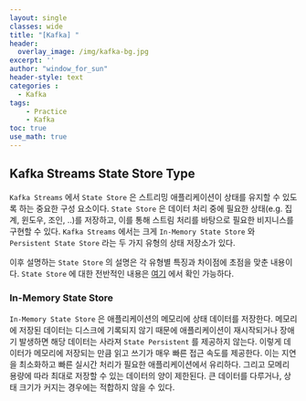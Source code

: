 ```yaml
--- 
layout: single
classes: wide
title: "[Kafka] "
header:
  overlay_image: /img/kafka-bg.jpg
excerpt: ''
author: "window_for_sun"
header-style: text
categories :
  - Kafka
tags:
    - Practice
    - Kafka
toc: true
use_math: true
---  
```


## Kafka Streams State Store Type
`Kafka Streams` 에서 `State Store` 은 스트리밍 애플리케이션이 상태를 유지할 수 있도록 하는 중요한 구성 요소이다. 
`State Store` 은 데이터 처리 중에 필요한 상태(e.g. 집계, 윈도우, 조인, ..)를 저장하고, 
이를 통해 스트림 처리를 바탕으로 필요한 비지니스를 구현할 수 있다. 
`Kafka Streams` 에서는 크게 `In-Memory State Store` 와 `Persistent State Store` 라는 두 가지 유형의 상태 저장소가 있다.  

이후 설명하는 `State Store` 의 설명은 각 유형별 특징과 차이점에 초점을 맞춘 내용이다. 
`State Store` 에 대한 전반적인 내용은 [여기]()
에서 확인 가능하다.  


### In-Memory State Store
`In-Memory State Store` 은 애플리케이션의 메모리에 상태 데이터를 저장한다. 
메모리에 저장된 데이터는 디스크에 기록되지 않기 때문에 애플리케이션이 재시작되거나 장애기 발생하면 해당 데이터는 사라져 `State Persistent` 를 제공하지 않는다. 
이렇게 데이터가 메모리에 저장되는 만큼 읽고 쓰기가 매우 빠른 접근 속도를 제공한다. 
이는 지연을 최소화하고 빠른 실시간 처리가 필요한 애플리케이션에서 유리하다. 
그리고 모메리 용량에 따라 최대로 저장할 수 있는 데이터의 양이 제한된다. 
큰 데이터를 다루거나, 상태 크기가 커지는 경우에는 적합하지 않을 수 있다.
